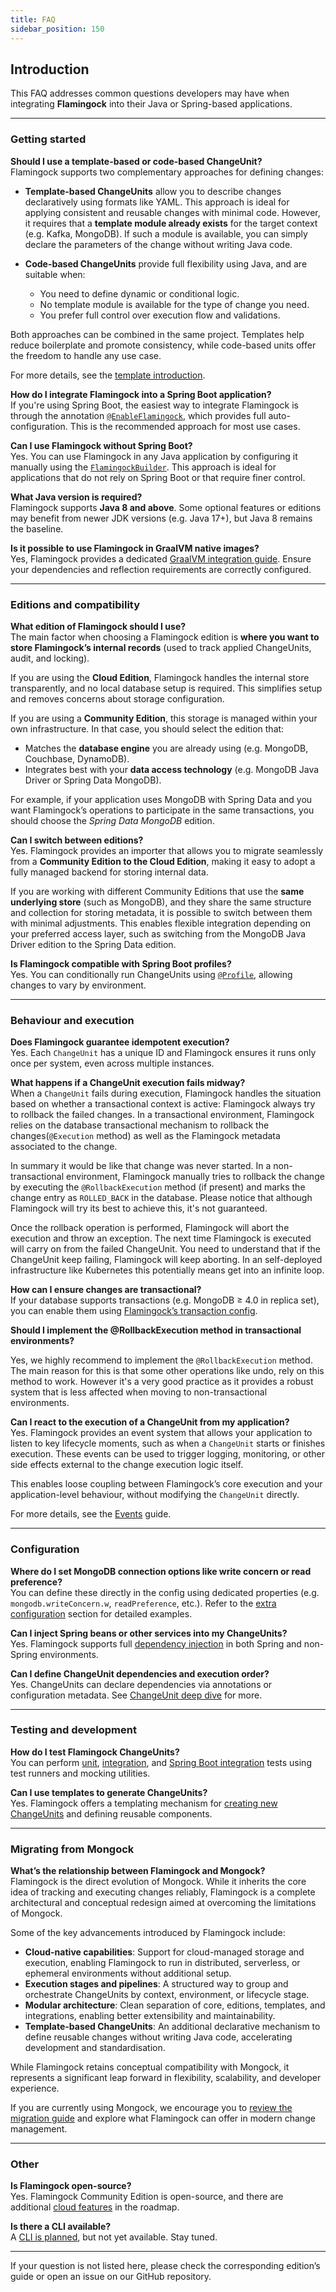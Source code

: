 ```yaml
---
title: FAQ
sidebar_position: 150
---
```


## Introduction

This FAQ addresses common questions developers may have when integrating **Flamingock** into their Java or Spring-based applications.

---

### Getting started

**Should I use a template-based or code-based ChangeUnit?**  
Flamingock supports two complementary approaches for defining changes:

- **Template-based ChangeUnits** allow you to describe changes declaratively using formats like YAML. This approach is ideal for applying consistent and reusable changes with minimal code. However, it requires that a **template module already exists** for the target context (e.g. Kafka, MongoDB). If such a module is available, you can simply declare the parameters of the change without writing Java code.

- **Code-based ChangeUnits** provide full flexibility using Java, and are suitable when:
  - You need to define dynamic or conditional logic.
  - No template module is available for the type of change you need.
  - You prefer full control over execution flow and validations.

Both approaches can be combined in the same project. Templates help reduce boilerplate and promote consistency, while code-based units offer the freedom to handle any use case.

For more details, see the [template introduction](templates/templates-introduction.md).

**How do I integrate Flamingock into a Spring Boot application?**  
If you're using Spring Boot, the easiest way to integrate Flamingock is through the annotation [`@EnableFlamingock`](./springboot-integration/introduction.md), which provides full auto-configuration. This is the recommended approach for most use cases.

**Can I use Flamingock without Spring Boot?**  
Yes. You can use Flamingock in any Java application by configuring it manually using the [`FlamingockBuilder`](./get-started.md#5-configure-flamingock). This approach is ideal for applications that do not rely on Spring Boot or that require finer control.

**What Java version is required?**  
Flamingock supports **Java 8 and above**. Some optional features or editions may benefit from newer JDK versions (e.g. Java 17+), but Java 8 remains the baseline.

**Is it possible to use Flamingock in GraalVM native images?**  
Yes, Flamingock provides a dedicated [GraalVM integration guide](./graalvm.md). Ensure your dependencies and reflection requirements are correctly configured.

---

### Editions and compatibility

**What edition of Flamingock should I use?**  
The main factor when choosing a Flamingock edition is **where you want to store Flamingock’s internal records** (used to track applied ChangeUnits, audit, and locking).

If you are using the **Cloud Edition**, Flamingock handles the internal store transparently, and no local database setup is required. This simplifies setup and removes concerns about storage configuration.

If you are using a **Community Edition**, this storage is managed within your own infrastructure. In that case, you should select the edition that:
- Matches the **database engine** you are already using (e.g. MongoDB, Couchbase, DynamoDB).
- Integrates best with your **data access technology** (e.g. MongoDB Java Driver or Spring Data MongoDB).

For example, if your application uses MongoDB with Spring Data and you want Flamingock’s operations to participate in the same transactions, you should choose the *Spring Data MongoDB* edition.


**Can I switch between editions?**  
Yes. Flamingock provides an importer that allows you to migrate seamlessly from a **Community Edition to the Cloud Edition**, making it easy to adopt a fully managed backend for storing internal data.

If you are working with different Community Editions that use the **same underlying store** (such as MongoDB), and they share the same structure and collection for storing metadata, it is possible to switch between them with minimal adjustments. This enables flexible integration depending on your preferred access layer, such as switching from the MongoDB Java Driver edition to the Spring Data edition.


**Is Flamingock compatible with Spring Boot profiles?**  
Yes. You can conditionally run ChangeUnits using [`@Profile`](./springboot-integration/profiles.md), allowing changes to vary by environment.

---

### Behaviour and execution

**Does Flamingock guarantee idempotent execution?**  
Yes. Each `ChangeUnit` has a unique ID and Flamingock ensures it runs only once per system, even across multiple instances.

**What happens if a ChangeUnit execution fails midway?**  
When a `ChangeUnit` fails during execution, Flamingock handles the situation based on whether a transactional context is active:
Flamingock always try to rollback the failed changes. In a transactional environment, Flamingock relies on the database transactional mechanism to rollback the changes(`@Execution` method) as well as the Flamingock metadata associated to the change. 

In summary it would be like that change was never started. In a non-transactional environment, Flamingock manually tries to rollback the change by executing the `@RollbackExecution` method (if present) and marks the change entry as `ROLLED_BACK` in the database. Please notice that although Flamingock will try its best to achieve this, it's not guaranteed.

Once the rollback operation is performed, Flamingock will abort the execution and throw an exception. The next time Flamingock is executed will carry on from the failed ChangeUnit. You need to understand that if the ChangeUnit keep failing, Flamingock will keep aborting. In an self-deployed infrastructure like Kubernetes this potentially means get into an infinite loop.

**How can I ensure changes are transactional?**  
If your database supports transactions (e.g. MongoDB ≥ 4.0 in replica set), you can enable them using [Flamingock’s transaction config](./transactions.md).

**Should I implement the @RollbackExecution method in transactional environments?**

Yes, we highly recommend to implement the `@RollbackExecution` method. The main reason for this is that some other operations like undo, rely on this method to work. However it's a very good practice as it provides a robust system that is less affected when moving to non-transactional environments.

**Can I react to the execution of a ChangeUnit from my application?**  
Yes. Flamingock provides an event system that allows your application to listen to key lifecycle moments, such as when a `ChangeUnit` starts or finishes execution. These events can be used to trigger logging, monitoring, or other side effects external to the change execution logic itself.

This enables loose coupling between Flamingock’s core execution and your application-level behaviour, without modifying the `ChangeUnit` directly.

For more details, see the [Events](events.md) guide.

---

### Configuration

**Where do I set MongoDB connection options like write concern or read preference?**  
You can define these directly in the config using dedicated properties (e.g. `mongodb.writeConcern.w`, `readPreference`, etc.). Refer to the [extra configuration](./client-configuration/extra-configuration.md) section for detailed examples.

**Can I inject Spring beans or other services into my ChangeUnits?**  
Yes. Flamingock supports full [dependency injection](./client-configuration/changeunit-dependency-injection.md) in both Spring and non-Spring environments.

**Can I define ChangeUnit dependencies and execution order?**  
Yes. ChangeUnits can declare dependencies via annotations or configuration metadata. See [ChangeUnit deep dive](./overview/changeunits_deep_dive.md) for more.

---

### Testing and development

**How do I test Flamingock ChangeUnits?**  
You can perform [unit](./testing/unit-testing.md), [integration](./testing/integration-testing.md), and [Spring Boot integration](./testing/springboot-integration-testing.md) tests using test runners and mocking utilities.

**Can I use templates to generate ChangeUnits?**  
Yes. Flamingock offers a templating mechanism for [creating new ChangeUnits](./templates-how-to-use.md) and defining reusable components.

---

### Migrating from Mongock

**What’s the relationship between Flamingock and Mongock?**  
Flamingock is the direct evolution of Mongock. While it inherits the core idea of tracking and executing changes reliably, Flamingock is a complete architectural and conceptual redesign aimed at overcoming the limitations of Mongock.

Some of the key advancements introduced by Flamingock include:

- **Cloud-native capabilities**: Support for cloud-managed storage and execution, enabling Flamingock to run in distributed, serverless, or ephemeral environments without additional setup.
- **Execution stages and pipelines**: A structured way to group and orchestrate ChangeUnits by context, environment, or lifecycle stage.
- **Modular architecture**: Clean separation of core, editions, templates, and integrations, enabling better extensibility and maintainability.
- **Template-based ChangeUnits**: An additional declarative mechanism to define reusable changes without writing Java code, accelerating development and standardisation.

While Flamingock retains conceptual compatibility with Mongock, it represents a significant leap forward in flexibility, scalability, and developer experience.

If you are currently using Mongock, we encourage you to [review the migration guide](migration-from-mongock.md) and explore what Flamingock can offer in modern change management.

---

### Other

**Is Flamingock open-source?**  
Yes. Flamingock Community Edition is open-source, and there are additional [cloud features](./cloud-edition.md) in the roadmap.

**Is there a CLI available?**  
A [CLI is planned](./cli-coming-soon.md), but not yet available. Stay tuned.

---

If your question is not listed here, please check the corresponding edition’s guide or open an issue on our GitHub repository.
